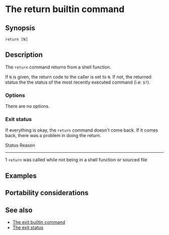# The return builtin command

## Synopsis

    return [N]

## Description

The `return` command returns from a shell function.

If `N` is given, the return code to the caller is set to `N`. If not,
the returned status the the status of the most recently executed command
(i.e. `$?`).

### Options

There are no options.

### Exit status

If everything is okay, the `return` command doesn't come back. If it
comes back, there was a problem in doing the return.

  Status   Reason
  -------- -------------------------------------------------------------------------
  1        `return` was called while not being in a shell function or sourced file

## Examples

## Portability considerations

## See also

-   [The exit builtin command](../../commands/builtin/exit.md)
-   [The exit status](../../dict/terms/exit_status.md)
